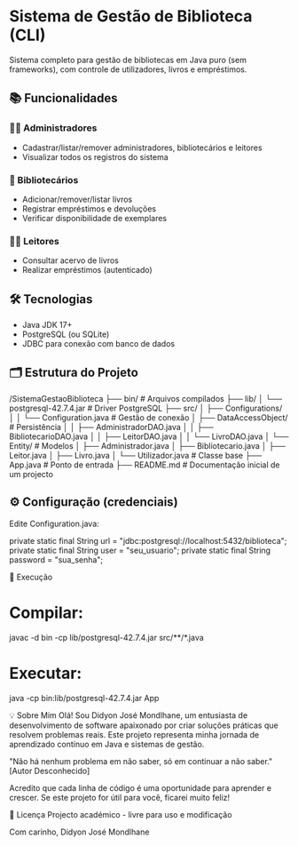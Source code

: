 # Sistema de Gestão de Biblioteca (CLI)

Sistema completo para gestão de bibliotecas em Java puro (sem frameworks), com controle de utilizadores, livros e empréstimos.

## 📚 Funcionalidades

### 👨‍💼 Administradores
- Cadastrar/listar/remover administradores, bibliotecários e leitores
- Visualizar todos os registros do sistema

### 📖 Bibliotecários
- Adicionar/remover/listar livros
- Registrar empréstimos e devoluções
- Verificar disponibilidade de exemplares

### 👩‍🎓 Leitores
- Consultar acervo de livros
- Realizar empréstimos (autenticado)

## 🛠 Tecnologias
- Java JDK 17+
- PostgreSQL (ou SQLite)
- JDBC para conexão com banco de dados

## 🗂 Estrutura do Projeto
/SistemaGestaoBiblioteca
├── bin/ # Arquivos compilados
├── lib/
│ └── postgresql-42.7.4.jar # Driver PostgreSQL
├── src/
│ ├── Configurations/
│ │ └── Configuration.java # Gestão de conexão
│ ├── DataAccessObject/ # Persistência
│ │ ├── AdministradorDAO.java
│ │ ├── BibliotecarioDAO.java
│ │ ├── LeitorDAO.java
│ │ └── LivroDAO.java
│ └── Entity/ # Modelos
│ ├── Administrador.java
│ ├── Bibliotecario.java
│ ├── Leitor.java
│ ├── Livro.java
│ └── Utilizador.java # Classe base
├── App.java # Ponto de entrada
├── README.md # Documentação inicial de um projecto

## ⚙️ Configuração (credenciais)

Edite Configuration.java:

private static final String url = "jdbc:postgresql://localhost:5432/biblioteca";
private static final String user = "seu_usuario";
private static final String password = "sua_senha";

🚀 Execução

# Compilar:
javac -d bin -cp lib/postgresql-42.7.4.jar src/**/*.java

# Executar:
java -cp bin:lib/postgresql-42.7.4.jar App


💡 Sobre Mim
Olá! Sou Didyon José Mondlhane, um entusiasta de desenvolvimento de software apaixonado por criar soluções práticas que resolvem problemas reais. Este projeto representa minha jornada de aprendizado contínuo em Java e sistemas de gestão.

"Não há nenhum problema em não saber, só em continuar a não saber." [Autor Desconhecido]

Acredito que cada linha de código é uma oportunidade para aprender e crescer. Se este projeto for útil para você, ficarei muito feliz!

📝 Licença
Projecto académico - livre para uso e modificação

Com carinho,
Didyon José Mondlhane